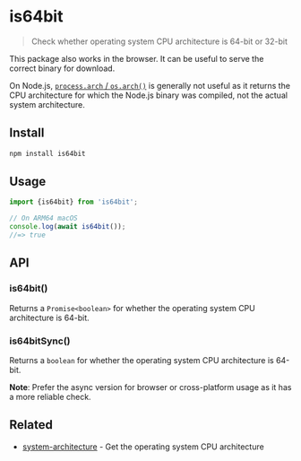# is64bit

> Check whether operating system CPU architecture is 64-bit or 32-bit

This package also works in the browser. It can be useful to serve the correct binary for download.

On Node.js, [`process.arch` / `os.arch()`](https://nodejs.org/api/process.html#processarch) is generally not useful as it returns the CPU architecture for which the Node.js binary was compiled, not the actual system architecture.

## Install

```sh
npm install is64bit
```

## Usage

```js
import {is64bit} from 'is64bit';

// On ARM64 macOS
console.log(await is64bit());
//=> true
```

## API

### is64bit()

Returns a `Promise<boolean>` for whether the operating system CPU architecture is 64-bit.

### is64bitSync()

Returns a `boolean` for whether the operating system CPU architecture is 64-bit.

**Note**: Prefer the async version for browser or cross-platform usage as it has a more reliable check.

## Related

- [system-architecture](https://github.com/sindresorhus/system-architecture) - Get the operating system CPU architecture
